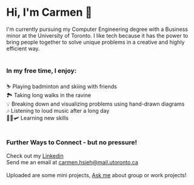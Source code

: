 # Hi, I'm Carmen 👋

I'm currently pursuing my Computer Engineering degree with a Business minor at the University of Toronto.
I like tech because it has the power to bring people together to solve unique problems in a creative and highly efficient way. 
<br/>
<br/>

### In my free time, I enjoy:
⛷️ Playing badminton and skiing with friends <br/>
🏞️ Taking long walks in the ravine <br/>
💡 Breaking down and visualizing problems using hand-drawn diagrams <br/>
🎶 Listening to loud music after a long day <br/>
🏌️‍♀️🛩️ Learning new skills <br/>
<br/>

### Further Ways to Connect - but no pressure!
Check out my [Linkedin](https://www.linkedin.com/in/carmen-hsieh-368659157/) <br/>
Send me an email at carmen.hsieh@mail.utoronto.ca <br/>
<br/>
Uploaded are some mini projects, [Ask me](mailto:carmen.hsieh@mail.utoronto.ca) about group or work projects!
